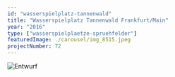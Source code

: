 ```yaml
---
id: "wasserspielplatz-tannenwald"
title: "Wasserspielplatz Tannenwald Frankfurt/Main"
year: "2016"
type: ["wasserspielplaetze-spruehfelder"]
featuredImage: ./carousel/img_8515.jpeg
projectNumber: 72
---
```


![Entwurf](images/072-153.3entwurf3m1-200.png)